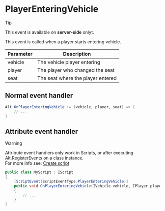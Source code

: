 # PlayerEnteringVehicle

> [!TIP]
> This event is available on **server-side** onlyt.<br>

This event is called when a player starts entering vehicle.

| Parameter     | Description                                          |
| ------------- | ---------------------------------------------------- |
| vehicle       | The vehicle player entering                          |
| player        | The player who changed the seat                      |
| seat          | The seat where the player entered                    |

## Normal event handler

```csharp
Alt.OnPlayerEnteringVehicle += (vehicle, player, seat) => {
    // ...
}
```

## Attribute event handler

> [!WARNING]
> Attribute event handlers only work in Scripts, or after executing Alt.RegisterEvents on a class instance.<br>
> For more info see: [Create script](../../getting-started/create-script.md)

```csharp
public class MyScript : IScript
{
    [ScriptEvent(ScriptEventType.PlayerEnteringVehicle)]
    public void OnPlayerEnteringVehicle(IVehicle vehicle, IPlayer player, uint seat)
    {
        // ...
    }
}
```
